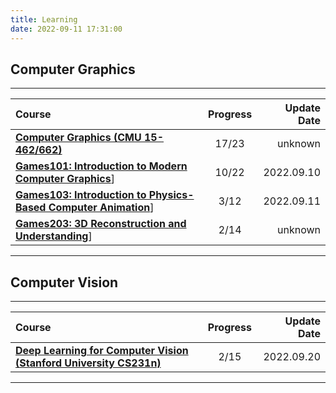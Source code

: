```yaml
---
title: Learning
date: 2022-09-11 17:31:00
---
```


## Computer Graphics
***

|  Course   | Progress  |  Update Date  |
|  :----  | :----: |  ----:  |
| [**Computer Graphics (CMU 15-462/662)**](https://www.youtube.com/watch?v=W6yEALqsD7k&list=PL9_jI1bdZmz2emSh0UQ5iOdT2xRHFHL7E)  | 17/23     | unknown |
| [**Games101: Introduction to Modern Computer Graphics**](https://www.bilibili.com/video/BV1X7411F744?p=10&spm_id_from=pageDriver&0vd_source=3709f1c43e9dd4837ffb8495db41fe96)]  | 10/22 | 2022.09.10 |
| [**Games103: Introduction to Physics-Based Computer Animation**](https://www.bilibili.com/video/BV12Q4y1S73g?p=4&vd_source=3709f1c43e9dd4837ffb8495db41fe96)]  | 3/12     | 2022.09.11 |
| [**Games203: 3D Reconstruction and Understanding**](https://www.bilibili.com/video/BV1pw411d7aS?p=3&vd_source=3709f1c43e9dd4837ffb8495db41fe96)]  | 2/14     | unknown |

***

## Computer Vision
***

|  Course   | Progress  |  Update Date  |
|  :----  | :----: |  ----:  |
| [**Deep Learning for Computer Vision (Stanford University CS231n)**](https://www.youtube.com/watch?v=vT1JzLTH4G4&list=PLf7L7Kg8_FNxHATtLwDceyh72QQL9pvpQ)  | 2/15     | 2022.09.20 |

***